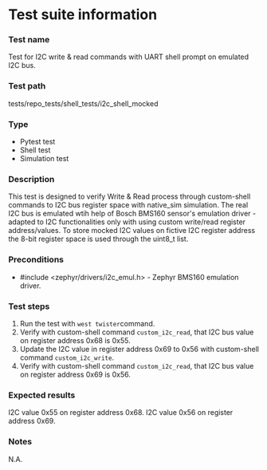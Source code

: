 # Test suite information

### Test name
Test for I2C write & read commands with UART shell prompt on emulated I2C bus.

### Test path
tests/repo_tests/shell_tests/i2c_shell_mocked

### Type
- Pytest test
- Shell test
- Simulation test

### Description
This test is designed to verify Write & Read process through custom-shell commands to I2C bus register space with native_sim simulation. The real I2C bus is emulated wtih help of Bosch BMS160 sensor's emulation driver - adapted to I2C functionalities only with using custom write/read register address/values.
To store mocked I2C values on fictive I2C register address the 8-bit register space is used through the uint8_t list.

### Preconditions
- #include <zephyr/drivers/i2c_emul.h> - Zephyr BMS160 emulation driver.

### Test steps
1. Run the test with `west twister`command.
2. Verify with custom-shell command `custom_i2c_read`, that I2C bus value on register address 0x68 is 0x55.
3. Update the I2C value in register address 0x69 to 0x56 with custom-shell command `custom_i2c_write`.
4. Verify with custom-shell command `custom_i2c_read`, that I2C bus value on register address 0x69 is 0x56.

### Expected results
I2C value 0x55 on register address 0x68.
I2C value 0x56 on register address 0x69.

### Notes
N.A.